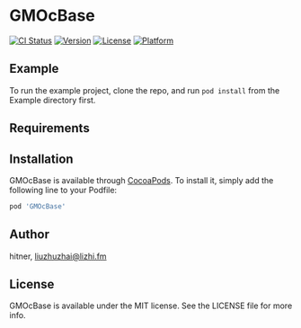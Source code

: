 # GMOcBase

[![CI Status](https://img.shields.io/travis/hitner/GMOcBase.svg?style=flat)](https://travis-ci.org/hitner/GMOcBase)
[![Version](https://img.shields.io/cocoapods/v/GMOcBase.svg?style=flat)](https://cocoapods.org/pods/GMOcBase)
[![License](https://img.shields.io/cocoapods/l/GMOcBase.svg?style=flat)](https://cocoapods.org/pods/GMOcBase)
[![Platform](https://img.shields.io/cocoapods/p/GMOcBase.svg?style=flat)](https://cocoapods.org/pods/GMOcBase)

## Example

To run the example project, clone the repo, and run `pod install` from the Example directory first.

## Requirements

## Installation

GMOcBase is available through [CocoaPods](https://cocoapods.org). To install
it, simply add the following line to your Podfile:

```ruby
pod 'GMOcBase'
```

## Author

hitner, liuzhuzhai@lizhi.fm

## License

GMOcBase is available under the MIT license. See the LICENSE file for more info.
